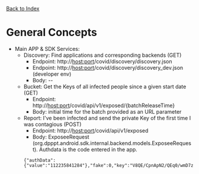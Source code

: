 [Back to Index](../README.md)

# General Concepts

- Main APP & SDK Services:
	- Discovery: Find applications and corresponding backends (GET)
		- Endpoint: http://<host:port>/covid/discovery/discovery.json
		- Endpoint: http://<host:port>/covid/discovery/discovery_dev.json (developer env)
		- Body: --
	- Bucket: Get the Keys of all infected people since a given start date (GET)
		- Endpoint: http://<host:port>/covid/api/v1/exposed/{batchReleaseTime}
		- Body: initial time for the batch provided as an URL parameter
	- Report: I've been infected and send the private Key of the first time I was contagious (POST)
		- Endpoint: http://<host:port>/covid/api/v1/exposed
		- Body: ExposeeRequest (org.dpppt.android.sdk.internal.backend.models.ExposeeRequest). Authdata is the code entered in the app.
		```
		{"authData":{"value":"112235841284"},"fake":0,"key":"V8QE/CpnApN2/QEq0/wmD7zJk3cqRePBpEhRrGeJOX4=","keyDate":1589068800000}
		```

